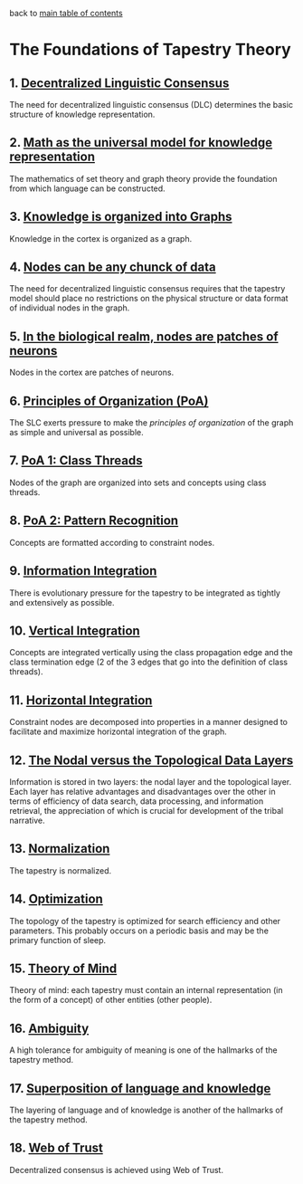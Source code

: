 back to [main table of contents](https://github.com/wds4/tribal-tapestry/blob/main/essays/bookJustification/README.md)

The Foundations of Tapestry Theory
=====

## 1. [Decentralized Linguistic Consensus](https://github.com/wds4/tribal-tapestry/blob/main/essays/bookJustification/hypotheses/decentralizedLinguisticConsensus.md)
The need for decentralized linguistic consensus (DLC) determines the basic structure of knowledge representation.

## 2. [Math as the universal model for knowledge representation](https://github.com/wds4/tribal-tapestry/blob/main/essays/bookJustification/hypotheses/schellingPointHypothesis.md)
The mathematics of set theory and graph theory provide the foundation from which language can be constructed.

## 3. [Knowledge is organized into Graphs](https://github.com/wds4/tribal-tapestry/blob/main/essays/bookJustification/hypotheses/graphHypothesis.md)
Knowledge in the cortex is organized as a graph.

## 4. [Nodes can be any chunck of data](https://github.com/wds4/tribal-tapestry/blob/main/essays/bookJustification/hypotheses/nodeFlexibilityHypothesis.md)
The need for decentralized linguistic consensus requires that the tapestry model should place no restrictions on the physical structure or data format of individual nodes in the graph.

## 5. [In the biological realm, nodes are patches of neurons](https://github.com/wds4/tribal-tapestry/blob/main/essays/bookJustification/hypotheses/biologicalNodesAreNeuronsHypothesis.md)
Nodes in the cortex are patches of neurons.

## 6. [Principles of Organization (PoA)](https://github.com/wds4/tribal-tapestry/blob/main/essays/bookJustification/hypotheses/principlesOfOrganization.md)
The SLC exerts pressure to make the *principles of organization* of the graph as simple and universal as possible.

## 7. [PoA 1: Class Threads](https://github.com/wds4/tribal-tapestry/blob/main/essays/bookJustification/hypotheses/classThreadsHypothesis.md)
Nodes of the graph are organized into sets and concepts using class threads.

## 8. [PoA 2: Pattern Recognition](https://github.com/wds4/tribal-tapestry/blob/main/essays/bookJustification/hypotheses/constraints.md)
Concepts are formatted according to constraint nodes.

## 9. [Information Integration](https://github.com/wds4/tribal-tapestry/blob/main/essays/bookJustification/hypotheses/integrationMaximizationHypothesis.md)
There is evolutionary pressure for the tapestry to be integrated as tightly and extensively as possible.

## 10. [Vertical Integration](https://github.com/wds4/tribal-tapestry/blob/main/essays/bookJustification/hypotheses/verticalIntegrationHypothesis.md)
Concepts are integrated vertically using the class propagation edge and the class termination edge (2 of the 3 edges that go into the definition of class threads).

## 11. [Horizontal Integration](https://github.com/wds4/tribal-tapestry/blob/main/essays/bookJustification/hypotheses/objectHypothesis.md)
Constraint nodes are decomposed into properties in a manner designed to facilitate and maximize horizontal integration of the graph.

## 12. [The Nodal versus the Topological Data Layers](https://github.com/wds4/tribal-tapestry/blob/main/essays/bookJustification/hypotheses/dualDataLayersHypothesis.md)
Information is stored in two layers: the nodal layer and the topological layer. Each layer has relative advantages and disadvantages over the other in terms of efficiency of data search, data processing, and information retrieval, the appreciation of which is crucial for development of the tribal narrative.

## 13. [Normalization](https://github.com/wds4/tribal-tapestry/blob/main/essays/bookJustification/hypotheses/normalizationHypothesis.md)
The tapestry is normalized.

## 14. [Optimization](https://github.com/wds4/tribal-tapestry/blob/main/essays/bookJustification/hypotheses/optimizationHypothesis.md)
The topology of the tapestry is optimized for search efficiency and other parameters. This probably occurs on a periodic basis and may be the primary function of sleep.

## 15. [Theory of Mind](https://github.com/wds4/tribal-tapestry/blob/main/essays/bookJustification/hypotheses/theoryOfMindHypothesis.md)
Theory of mind: each tapestry must contain an internal representation (in the form of a concept) of other entities (other people).

## 16. [Ambiguity](https://github.com/wds4/tribal-tapestry/blob/main/essays/bookJustification/hypotheses/ambiguityHypothesis.md)
A high tolerance for ambiguity of meaning is one of the hallmarks of the tapestry method.

## 17. [Superposition of language and knowledge](https://github.com/wds4/tribal-tapestry/blob/main/essays/bookJustification/hypotheses/superpositionOfLanguage.md)
The layering of language and of knowledge is another of the hallmarks of the tapestry method.

## 18. [Web of Trust](https://github.com/wds4/tribal-tapestry/blob/main/essays/bookJustification/hypotheses/webOfTrustHypothesis.md)
Decentralized consensus is achieved using Web of Trust.
